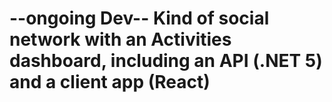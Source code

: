 # --ongoing Dev-- Kind of social network with an Activities dashboard, including an API (.NET 5) and a client app (React)

